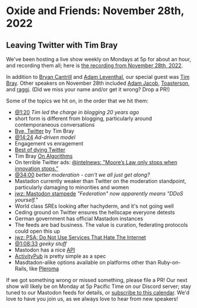 # Oxide and Friends: November 28th, 2022

## Leaving Twitter with Tim Bray

We've been hosting a live show weekly on Mondays at 5p for about an hour,
and recording them all; here is
[the recording from November 28th, 2022](https://youtu.be/GZF96XmmJg8).

In addition to
[Bryan Cantrill](https://mastodon.social/@bcantrill) and
[Adam Leventhal](https://mastodon.social/@ahl),
our special guest was
[Tim Bray](https://mastodon.cloud/@timbray).
Other speakers on November 28th included
[Adam Jacob](https://hachyderm.io/@adamhjk),
[Toasterson](),
and [raggi]().
(Did we miss your name and/or get it wrong? Drop a PR!)

Some of the topics we hit on, in the order that we hit them:

- [@1:20](https://youtu.be/GZF96XmmJg8?t=80) *Tim led the charge in blogging 20 years ago*
- short form is different from blogging, particularly around contemporaneous conversations
- [Bye, Twitter](https://www.tbray.org/ongoing/When/202x/2022/11/26/Bye-Twitter) by Tim Bray
- [@14:24](https://youtu.be/GZF96XmmJg8?t=864) *Ad-driven model*
- Engagement vs enragement
- [Best of dying Twitter](https://twitter.com/bestofdyingtwit)
- Tim Bray [On Algorithms](http://www.tbray.org/ongoing/When/202x/2022/11/28/On-Algorithms)
- On terrible Twitter ads: [@intelnews: "Moore’s Law only stops when innovation stops.”](https://twitter.com/intelnews/status/1579366123421810689)
- [@34:00](https://youtu.be/GZF96XmmJg8?t=2040) *better moderation - can't we all just get along?*
- Mastadon currently weaker than Twitter on the moderation standpoint, particularly damaging to minorities and women
- [jwz: Mastodon stampede](https://www.jwz.org/blog/2022/11/mastodon-stampede/)  _"Federation" now apparently means "DDoS yourself."_
- World class SREs looking after hachyderm, and it's not going well
- Ceding ground on Twitter ensures the hellscape everyone detests
- German government has official Mastadon instances
- The feeds are bad business.  The value is curation, federating protocols could open this up
- [jwz: PSA: Do Not Use Services That Hate The Internet](https://www.jwz.org/blog/2022/11/psa-do-not-use-services-that-hate-the-internet/)
- [@1:08:33](https://youtu.be/GZF96XmmJg8?t=4113) *geeky stuff*
- Mastodon has a nice [API](https://docs.joinmastodon.org/api/)
- [ActivityPub](https://www.w3.org/TR/activitypub/) is pretty simple as a spec
- Masdtadon-alike options available on platforms other than Ruby-on-Rails, like [Pleroma](https://pleroma.social/)

If we got something wrong or missed something, please file a PR!
Our next show will likely be on Monday at 5p Pacific Time on our Discord
server; stay tuned to our Mastodon feeds for details, or [subscribe to this
calendar](https://sesh.fyi/api/calendar/v2/iMdFbuFRupMwuTiwvXswNU.ics).  We'd
love to have you join us, as we always love to hear from new speakers!
